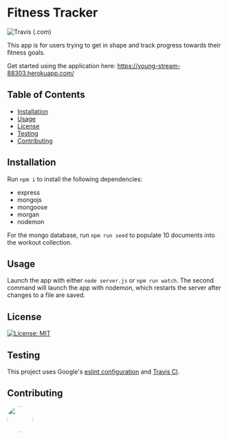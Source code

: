 # Fitness Tracker
![Travis (.com)](https://img.shields.io/travis/com/uxhawk/fitness-tracker?style=for-the-badge)

This app is for users trying to get in shape and track progress towards their fitness goals.

Get started using the application here:
https://young-stream-88303.herokuapp.com/

## Table of Contents
* [Installation](#installation)
* [Usage](#usage)
* [License](#license)
* [Testing](#testing)
* [Contributing](#contributing)

## Installation
Run `npm i` to install the following dependencies:
* express
* mongojs
* mongoose
* morgan
* nodemon

For the mongo database, run `npm run seed` to populate 10 documents into the workout collection.

## Usage
Launch the app with either `node server.js` or `npm run watch`. The second command will launch the app with nodemon, which restarts the server after changes to a file are saved. 

## License
[![License: MIT](https://img.shields.io/badge/License-MIT-yellow.svg)](https://opensource.org/licenses/MIT)

## Testing
This project uses Google's [eslint configuration](https://github.com/google/eslint-config-google) and [Travis CI](https://travis-ci.org/).

## Contributing
[<img src="https://avatars.githubusercontent.com/u/16821657?" width="60px" style="border-radius:30px">](https://github.com/uxhawk)